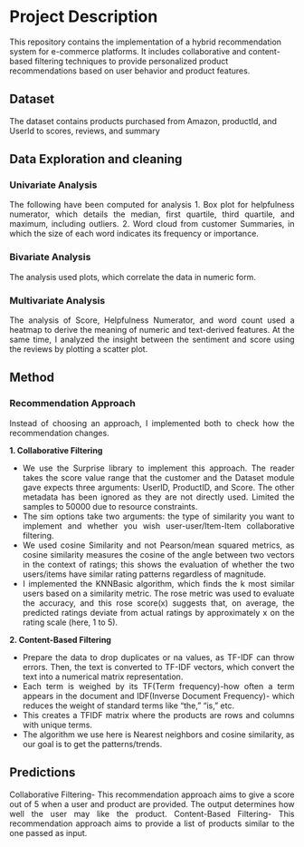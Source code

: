# Project Description
This repository contains the implementation of a hybrid recommendation system for e-commerce platforms. It includes collaborative and content-based filtering techniques to provide personalized product recommendations based on user behavior and product features.
## Dataset
The dataset contains products purchased from Amazon, productId, and UserId to scores, reviews, and summary
## Data Exploration and cleaning
### Univariate Analysis
<div align="justify">
The following have been computed for analysis
1. Box plot for helpfulness numerator, which details the median, first quartile, third quartile, and maximum, including outliers.
2. Word cloud from customer Summaries, in which the size of each word indicates its frequency or importance.
</div>

### Bivariate Analysis
The analysis used plots, which correlate the data in numeric form.

### Multivariate Analysis
<div align="justify">
The analysis of Score, Helpfulness Numerator, and word count used a heatmap to derive the meaning of numeric and text-derived features.
At the same time, I analyzed the insight between the sentiment and score using the reviews by plotting a scatter plot.
</div>

## Method
### Recommendation Approach 
<div align="justify">
Instead of choosing an approach, I implemented both to check how the recommendation changes.
  
**1. Collaborative Filtering**
+ We use the Surprise library to implement this approach. The reader takes the score value range that the customer and the Dataset module gave expects three arguments: UserID, ProductID, and Score. The other metadata has been ignored as they are not directly used. Limited the samples to 50000 due to resource constraints.
+ The sim options take two arguments: the type of similarity you want to implement and whether you wish user-user/Item-Item collaborative filtering.
+ We used cosine Similarity and not Pearson/mean squared metrics, as cosine similarity measures the cosine of the angle between two vectors in the context of ratings; this shows the evaluation of whether the two users/items have similar rating patterns regardless of magnitude.
+ I implemented the KNNBasic algorithm, which finds the k most similar users based on a similarity metric. The rose metric was used to evaluate the accuracy, and this rose score(x) suggests that, on average, the predicted ratings deviate from actual ratings by approximately x on the rating scale (here, 1 to 5). 

**2. Content-Based Filtering**
+ Prepare the data to drop duplicates or na values, as TF-IDF can throw errors. Then, the text is converted to TF-IDF vectors, which convert the text into a numerical matrix representation.
+ Each term is weighed by its TF(Term frequency)-how often a term appears in the document and IDF(Inverse Document Frequency)- which reduces the weight of standard terms like “the,”  “is,” etc.
+ This creates a TFIDF matrix where the products are rows and columns with unique terms.
+ The algorithm we use here is Nearest neighbors and cosine similarity, as our goal is to get the patterns/trends.
</div>

## Predictions
<div align="justify">
Collaborative Filtering- This recommendation approach aims to give a score out of 5 when a user and product are provided. The output determines how well the user may like the product.
Content-Based Filtering- This recommendation approach aims to provide a list of products similar to the one passed as input.
</div>
